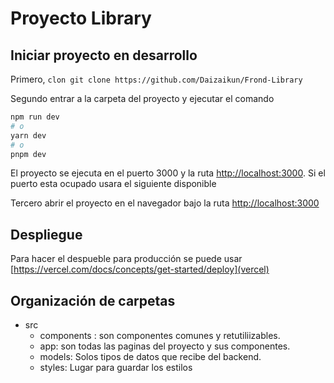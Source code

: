 # Proyecto Library

## Iniciar proyecto en desarrollo

Primero, ```clon git clone https://github.com/Daizaikun/Frond-Library```

Segundo entrar a la carpeta del proyecto y ejecutar el comando

```bash
npm run dev
# o
yarn dev
# o
pnpm dev
```

El proyecto se ejecuta en el puerto 3000 y la ruta [http://localhost:3000](http://localhost:3000).
Si el puerto esta ocupado usara el siguiente disponible

Tercero abrir el proyecto en el navegador bajo la ruta  [http://localhost:3000](http://localhost:3000)

## Despliegue

Para hacer el despueble para producción se puede usar [https://vercel.com/docs/concepts/get-started/deploy](vercel)

## Organización de carpetas

- src
  - components : son componentes comunes y retutiliizables.
  - app: son todas las paginas del proyecto y sus componentes.
  - models: Solos tipos de datos que recibe del backend.
  - styles: Lugar para guardar los estilos

